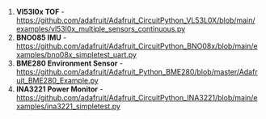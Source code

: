 1. **Vl53l0x TOF** -  https://github.com/adafruit/Adafruit_CircuitPython_VL53L0X/blob/main/examples/vl53l0x_multiple_sensors_continuous.py
2. **BNO085 IMU** - https://github.com/adafruit/Adafruit_CircuitPython_BNO08x/blob/main/examples/bno08x_simpletest_uart.py
3. **BME280 Environment Sensor** - https://github.com/adafruit/Adafruit_Python_BME280/blob/master/Adafruit_BME280_Example.py
4. **INA3221 Power Monitor** - https://github.com/adafruit/Adafruit_CircuitPython_INA3221/blob/main/examples/ina3221_simpletest.py